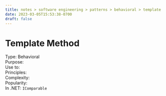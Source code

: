 ```yaml
---
title: notes > software engineering > patterns > behavioral > template method
date: 2023-03-05T15:53:38-0700
draft: false
---
```

# Template Method
Type: Behavioral  
Purpose:  
Use to:  
Principles:  
Complexity:  
Popularity:  
In .NET: `IComparable`  
